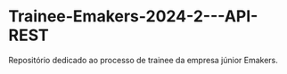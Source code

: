 # Trainee-Emakers-2024-2---API-REST
 Repositório dedicado ao processo de trainee da empresa júnior Emakers.
